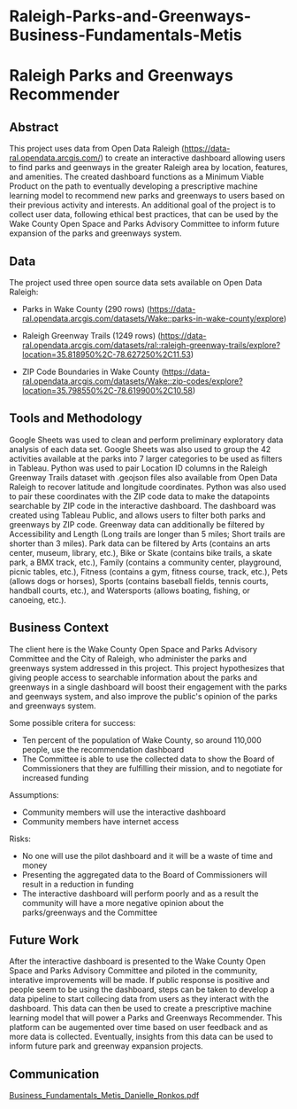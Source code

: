 # Raleigh-Parks-and-Greenways-Business-Fundamentals-Metis

# Raleigh Parks and Greenways Recommender

## Abstract
This project uses data from Open Data Raleigh (https://data-ral.opendata.arcgis.com/) to create an interactive dashboard allowing users to find parks and geenways in the greater Raleigh area by location, features, and amenities. The created dashboard functions as a Minimum Viable Product on the path to eventually developing a prescriptive machine learning model to recommend new parks and greenways to users based on their previous activity and interests. An additional goal of the project is to collect user data, following ethical best practices, that can be used by the Wake County Open Space and Parks Advisory Committee to inform future expansion of the parks and greenways system.

## Data
The project used three open source data sets available on Open Data Raleigh:
- Parks in Wake County (290 rows)
(https://data-ral.opendata.arcgis.com/datasets/Wake::parks-in-wake-county/explore)

- Raleigh Greenway Trails (1249 rows)
(https://data-ral.opendata.arcgis.com/datasets/ral::raleigh-greenway-trails/explore?location=35.818950%2C-78.627250%2C11.53)

- ZIP Code Boundaries in Wake County
(https://data-ral.opendata.arcgis.com/datasets/Wake::zip-codes/explore?location=35.798550%2C-78.619900%2C10.58)

## Tools and Methodology
Google Sheets was used to clean and perform preliminary exploratory data analysis of each data set. Google Sheets was also used to group the 42 activities available at the parks into 7 larger categories to be used as filters in Tableau.  Python was used to pair Location ID columns in the Raleigh Greenway Trails dataset with .geojson files also available from Open Data Raleigh to recover latitude and longitude coordinates. Python was also used to pair these coordinates with the ZIP code data to make the datapoints searchable by ZIP code in the interactive dashboard. The dashboard was created using Tableau Public, and allows users to filter both parks and greenways by ZIP code. Greenway data can additionally be filtered by Accessibility and Length (Long trails are longer than 5 miles; Short trails are shorter than 3 miles). Park data can be filtered by Arts (contains an arts center, museum, library, etc.), Bike or Skate (contains bike trails, a skate park, a BMX track, etc.), Family (contains a community center, playground, picnic tables, etc.), Fitness (contains a gym, fitness course, track, etc.), Pets (allows dogs or horses), Sports (contains baseball fields, tennis courts, handball courts, etc.), and Watersports (allows boating, fishing, or canoeing, etc.).

## Business Context
The client here is the Wake County Open Space and Parks Advisory Committee and the City of Raleigh, who administer the parks and greenways system addressed in this project. This project hypothesizes that giving people access to searchable information about the parks and greenways in a single dashboard will boost their engagement with the parks and geenways system, and also improve the public's opinion of the parks and greenways system.

Some possible critera for success:
-	Ten percent of the population of Wake County, so around 110,000 people, use the recommendation dashboard 
-	The Committee is able to use the collected data to show the Board of Commissioners that they are fulfilling their mission, and to negotiate for increased funding

Assumptions:
-	Community members will use the interactive dashboard
- Community members have internet access

Risks:
- No one will use the pilot dashboard and it will be a waste of time and money
- Presenting the aggregated data to the Board of Commissioners will result in a reduction in funding
- The interactive dashboard will perform poorly and as a result the community will have a more negative opinion about the parks/greenways and the Committee

## Future Work
After the interactive dashboard is presented to the Wake County Open Space and Parks Advisory Committee and piloted in the community, interative improvements will be made. If public response is positive and people seem to be using the dashboard, steps can be taken to develop a data pipeline to start collecing data from users as they interact with the dashboard. This data can then be used to create a prescriptive machine learning model that will power a Parks and Greenways Recommender. This platform can be augemented over time based on user feedback and as more data is collected. Eventually, insights from this data can be used to inform future park and greenway expansion projects.

## Communication
[Business_Fundamentals_Metis_Danielle_Ronkos.pdf](https://github.com/dr-dronkos/Raleigh-Parks-and-Greenways-Business-Fundamentals-Metis/files/8329543/Business_Fundamentals_Metis_Danielle_Ronkos.pdf)

